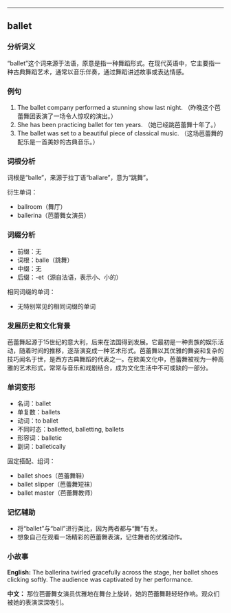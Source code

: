 
---------------
## ballet
### 分析词义
“ballet”这个词来源于法语，原意是指一种舞蹈形式。在现代英语中，它主要指一种古典舞蹈艺术，通常以音乐伴奏，通过舞蹈讲述故事或表达情感。

### 例句
1. The ballet company performed a stunning show last night.
   （昨晚这个芭蕾舞团表演了一场令人惊叹的演出。）
2. She has been practicing ballet for ten years.
   （她已经跳芭蕾舞十年了。）
3. The ballet was set to a beautiful piece of classical music.
   （这场芭蕾舞的配乐是一首美妙的古典音乐。）

### 词根分析
词根是“balle”，来源于拉丁语“ballare”，意为“跳舞”。

衍生单词：
- ballroom（舞厅）
- ballerina（芭蕾舞女演员）

### 词缀分析
- 前缀：无
- 词根：balle（跳舞）
- 中缀：无
- 后缀：-et（源自法语，表示小、小的）

相同词缀的单词：
- 无特别常见的相同词缀的单词

### 发展历史和文化背景
芭蕾舞起源于15世纪的意大利，后来在法国得到发展。它最初是一种贵族的娱乐活动，随着时间的推移，逐渐演变成一种艺术形式。芭蕾舞以其优雅的舞姿和复杂的技巧闻名于世，是西方古典舞蹈的代表之一。在欧美文化中，芭蕾舞被视为一种高雅的艺术形式，常常与音乐和戏剧结合，成为文化生活中不可或缺的一部分。

### 单词变形
- 名词：ballet
- 单复数：ballets
- 动词：to ballet
- 不同时态：balletted, balletting, ballets
- 形容词：balletic
- 副词：balletically

固定搭配、组词：
- ballet shoes（芭蕾舞鞋）
- ballet slipper（芭蕾舞短袜）
- ballet master（芭蕾舞教师）

### 记忆辅助
- 将“ballet”与“ball”进行类比，因为两者都与“舞”有关。
- 想象自己在观看一场精彩的芭蕾舞表演，记住舞者的优雅动作。

### 小故事
**English:**
The ballerina twirled gracefully across the stage, her ballet shoes clicking softly. The audience was captivated by her performance.

**中文：**
那位芭蕾舞女演员优雅地在舞台上旋转，她的芭蕾舞鞋轻轻作响。观众们被她的表演深深吸引。

